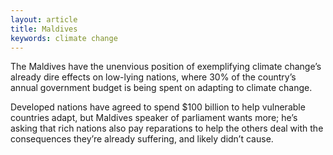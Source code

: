 ```yaml
---
layout: article
title: Maldives
keywords: climate change
---
```


The Maldives have the unenvious position of exemplifying climate change’s already dire effects on low-lying nations, where 30% of the country’s annual government budget is being spent on adapting to climate change.

Developed nations have agreed to spend $100 billion to help vulnerable countries adapt, but Maldives speaker of parliament wants more; he’s asking that rich nations also pay reparations to help the others deal with the consequences they’re already suffering, and likely didn’t cause.
